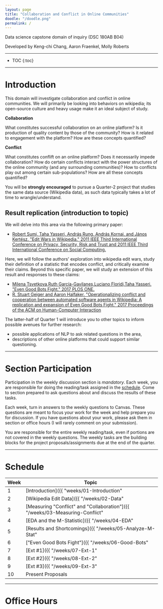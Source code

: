 ```yaml
---
layout: page
title: "Collaboration and Conflict in Online Communities"
doodle: "/doodle.png"
permalink: /
---
```


Data science capstone domain of inquiry (DSC 180AB B04)

Developed by Keng-chi Chang, Aaron Fraenkel, Molly Roberts

---
* TOC
{:toc}

---

# Introduction

This domain will investigate collaboration and conflict in online
communities. We will primarily be looking into behaviors on wikipedia;
its open-source culture and heavy usage make it an ideal subject of
study.

**Collaboration**

What constitutes successful collaboration on an online platform? Is it
production of quality content by those of the community? How is it
related to engagement with the platform? How are these concepts
quantified?

**Conflict**

What constitutes conflift on an online platform? Does it necessarily
impede collaboration? How do certain conflicts interact with the power
structures of the online community (and any surrounding communities)?
How to conflicts play out among certain sub-populations? How are all
these concepts quantified?

You will be **strongly encouraged** to pursue a Quarter-2 project that
studies the same data source (Wikipedia data), as such data typically
takes a lot of time to wrangle/understand.

## Result replication (introduction to topic)

We will delve into this area via the following primary paper:
* [Robert Sumi, Taha Yasseri, András Rung, András Kornai, and János
  Kertész. "Edit Wars in Wikipedia." 2011 IEEE Third International
  Conference on Privacy, Security, Risk and Trust and 2011 IEEE Third
  International Conference on Social
  Computing.](https://arxiv.org/abs/1107.3689)

Here, we will follow the authors' exploration into wikipedia edit
wars, study their definition of a statistic that encodes conflict, and
critically examine their claims. Beyond this specific paper, we will
study an extension of this result and responses to these claims:

* [Milena Tsvetkova,Ruth García-Gavilanes,Luciano Floridi,Taha
  Yasseri. "Even Good Bots Fight." 2017 PLOS
  ONE.](https://arxiv.org/abs/1609.04285)
* [R. Stuart Geiger and Aaron Halfaker. "Operationalizing conflict and
  cooperation between automated software agents in Wikipedia: A
  replication and expansion of Even Good Bots Fight." 2017 Proceedings
  of the ACM on Human-Computer
  Interaction](https://upload.wikimedia.org/wikipedia/commons/f/f4/Operationalizing-conflict-bots-wikipedia-cscw-preprint.pdf)

The latter-half of Quarter 1 will introduce you to other topics to
inform possible avenues for further research:
* possible applications of NLP to ask related questions in the area,
* descriptions of other online platforms that could support similar
  questioning.


---

# Section Participation

Participation in the weekly discussion section is *mandatory*. Each
week, you are responsible for doing the reading/task assigned in the
[schedule](#schedule). Come to section prepared to ask questions about
and discuss the results of these tasks.

Each week, turn in answers to the weekly questions to Canvas. These
questions are meant to focus your work for the week and help prepare
you for discussion. If you have questions about your work, please ask
them in section or office hours (I will rarely comment on your
submission).

You are responsible for the entire weekly reading/task, even if
portions are not covered in the weekly questions. The weekly tasks are
the building blocks for the project proposals/assignments due at the
end of the quarter.

---

# Schedule

|Week|Topic|
|--|--|
|1|[Introduction]({{ "weeks/01-Introduction" | absolute_url }})|
|2|[Wikipedia Edit Data]({{ "/weeks/02-Data" | absolute_url }})|
|3|[Measuring "Conflict" and "Collaboration"]({{ "/weeks/03-Measuring-Conflict" | absolute_url }})|
|4|[EDA and the M-Statistic]({{ "/weeks/04-EDA" | absolute_url }})|
|5|[Results and Shortcomings]({{ "/weeks/05-Analyze-M-Stat" | absolute_url }})|
|6|["Even Good Bots Fight"]({{ "/weeks/06-Good-Bots" | absolute_url }})|
|7|[Ext #1]({{ "/weeks/07-Ext-1" | absolute_url }})|
|8|[Ext #2]({{ "/weeks/08-Ext-2" | absolute_url }})|
|9|[Ext #3]({{ "/weeks/09-Ext-3" | absolute_url }})|
|10|Present Proposals|

---

# Office Hours





